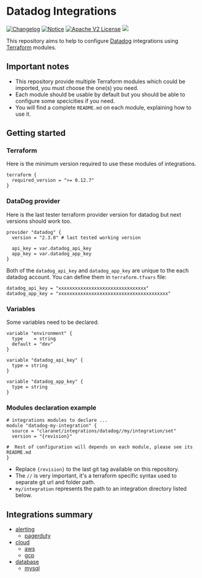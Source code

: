 # Datadog Integrations
[![Changelog](https://img.shields.io/badge/changelog-release-green.svg)](CHANGELOG.md) [![Notice](https://img.shields.io/badge/notice-copyright-yellow.svg)](NOTICE) [![Apache V2 License](http://img.shields.io/badge/license-Apache%20V2-blue.svg)](LICENSE) [![ ](https://git.fr.clara.net/claranet/pt-monitoring/projects/datadog/terraform/integrations/badges/master/pipeline.svg)](https://git.fr.clara.net/claranet/pt-monitoring/projects/datadog/terraform/integrations/commits/master)

This repository aims to help to configure [Datadog](https://www.datadoghq.com/) integrations using [Terraform](https://www.terraform.io/) modules.

## Important notes

* This repository provide multiple Terraform modules which could be imported, you must choose the one(s) you need.
* Each module should be usable by default but you should be able to configure some specicities if you need.
* You will find a complete `README.md` on each module, explaining how to use it.

## Getting started

### Terraform

Here is the minimum version required to use these modules of integrations.

```
terraform {
  required_version = ">= 0.12.7"
}

```

### DataDog provider

Here is the last tester terraform provider version for datadog but next versions should work too.

```
provider "datadog" {
  version = "2.3.0" # last tested working version

  api_key = var.datadog_api_key
  app_key = var.datadog_app_key
}

```

Both of the `datadog_api_key` and `datadog_app_key` are unique to the each datadog account. You can define them in `terraform.tfvars` file:

```
datadog_api_key = "xxxxxxxxxxxxxxxxxxxxxxxxxxxxxxxx"
datadog_app_key = "xxxxxxxxxxxxxxxxxxxxxxxxxxxxxxxxxxxxxxxx"
```

### Variables

Some variables need to be declared.

```
variable "environment" {
  type    = string
  default = "dev"
}

variable "datadog_api_key" {
  type = string
}

variable "datadog_app_key" {
  type = string
}

```

### Modules declaration example

```
# integrations modules to declare ...
module "datadog-my-integration" {
  source = "claranet/integrations/datadog//my/integration/set"
  version = "{revision}"

#  Rest of configuration will depends on each module, please see its README.md
}

```

* Replace `{revision}` to the last git tag available on this repository.
* The `//` is very important, it's a terraform specific syntax used to separate git url and folder path.
* `my/integration` represents the path to an integration directory listed below.

## Integrations summary

- [alerting](https://github.com/claranet/terraform-datadog-integrations/tree/master/alerting/)
	- [pagerduty](https://github.com/claranet/terraform-datadog-integrations/tree/master/alerting/pagerduty/)
- [cloud](https://github.com/claranet/terraform-datadog-integrations/tree/master/cloud/)
	- [aws](https://github.com/claranet/terraform-datadog-integrations/tree/master/cloud/aws/)
	- [gcp](https://github.com/claranet/terraform-datadog-integrations/tree/master/cloud/gcp/)
- [database](https://github.com/claranet/terraform-datadog-integrations/tree/master/database/)
	- [mysql](https://github.com/claranet/terraform-datadog-integrations/tree/master/database/mysql/)
